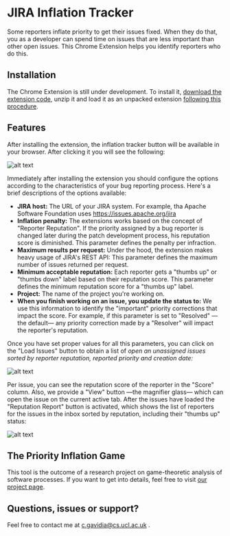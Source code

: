 # JIRA Inflation Tracker
Some reporters inflate priority to get their issues fixed. When they do that, you as a developer can spend time on issues that are less important than other open issues. This Chrome Extension helps you identify reporters who do this.

## Installation
The Chrome Extension is still under development. To install it, [download the extension code](https://github.com/cptanalatriste/inflation-tracker-extension/releases/download/v0.2-alpha/thefed-for-jira.zip), unzip it and load it as an unpacked extension [following this procedure](https://developer.chrome.com/extensions/getstarted#unpacked). 

## Features
After installing the extension, the inflation tracker button will be available in your browser. After clicking it you will see the following:

![alt text](https://github.com/cptanalatriste/inflation-tracker-extension/blob/master/img/screenshots/start.PNG?raw=true "Extension start")

Immediately after installing the extension you should configure the options according to the characteristics of your bug reporting process. Here's a brief descriptions of the options available:

* **JIRA host:** The URL of your JIRA system. For example, tha Apache Software Foundation uses https://issues.apache.org/jira 
* **Inflation penalty:** The extensions works based on the concept of "Reporter Reputation". If the priority assigned by a bug reporter is changed later during the patch development process, his reputation score is diminished. This parameter defines the penalty per infraction.
* **Maximum results per request:** Under the hood, the extension makes heavy usage of JIRA's REST API: This parameter defines the maximum number of issues returned per request.
* **Minimum acceptable reputation:** Each reporter gets a "thumbs up" or "thumbs down" label based on their reputation score. This parameter defines the minimum reputation score for a "thumbs up" label.
* **Project:** The name of the project you're working on.
* **When you finish working on an issue, you update the status to:** We use this information to identify the "important" priority corrections that impact the score. For example, if this parameter is set to "Resolved" —the default— any priority correction made by a "Resolver" will impact the reporter's reputation.

Once you have set proper values for all this parameters, you can click on the "Load Issues" button to obtain a list of *open an unassigned issues sorted by reporter reputation, reported priority and creation date:* 

![alt text](https://github.com/cptanalatriste/inflation-tracker-extension/blob/master/img/screenshots/issues.PNG?raw=true "Issues Loaded")

Per issue, you can see the reputation score of the reporter in the "Score" column. Also, we provide a "View" button —the magnifier glass— which can open the issue on the current active tab. After the issues have loaded the "Reputation Report" button is activated, which shows the list of reporters for the issues in the inbox sorted by reputation, including their "thumbs up" status:

![alt text](https://github.com/cptanalatriste/inflation-tracker-extension/blob/master/img/screenshots/reporters.PNG?raw=true "Reputation Report")

## The Priority Inflation Game
This tool is the outcome of a research project on game-theoretic analysis of software processes. If you want to get into details, feel free to visit [our project page](http://ttendency.cs.ucl.ac.uk/projects/priority_inflation/index.html).

## Questions, issues or support?
Feel free to contact me at c.gavidia@cs.ucl.ac.uk .



